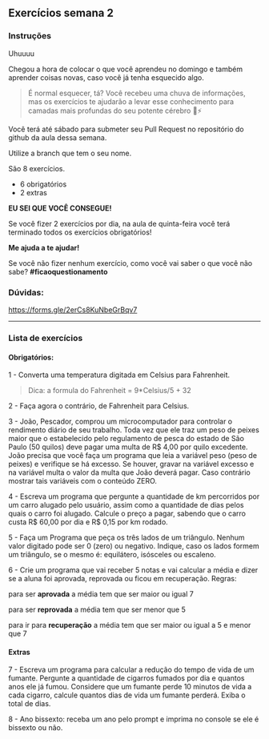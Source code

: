 ## Exercícios semana 2

### Instruções

Uhuuuu

Chegou a hora de colocar o que você aprendeu no domingo e também aprender coisas novas, caso você já tenha esquecido algo.

> É normal esquecer, tá? Você recebeu uma chuva de informações, mas os exercícios te ajudarão a levar esse conhecimento para camadas mais profundas do seu potente cérebro 🧠⚡

Você terá até sábado para submeter seu Pull Request no repositório do github da aula dessa semana.

Utilize a branch que tem o seu nome.

São 8 exercícios.

- 6 obrigatórios
- 2 extras

**EU SEI QUE VOCÊ CONSEGUE!**

Se você fizer 2 exercícios por dia, na aula de quinta-feira você terá terminado todos os exercícios obrigatórios!

**Me ajuda a te ajudar!**

Se você não fizer nenhum exercício, como você vai saber o que você não sabe? **#ficaoquestionamento**

### Dúvidas:

<https://forms.gle/2erCs8KuNbeGrBqv7>

---

### Lista de exercícios

#### Obrigatórios:

1 - Converta uma temperatura digitada em Celsius para Fahrenheit. 

> Dica: a formula do Fahrenheit = 9*Celsius/5 + 32
>

2 - Faça agora o contrário, de Fahrenheit para Celsius.

3 - João, Pescador, comprou um microcomputador para controlar o rendimento diário de seu trabalho. Toda vez que ele traz um peso de peixes maior que o estabelecido pelo regulamento de pesca do estado de São Paulo (50 quilos) deve pagar uma multa de R$ 4,00 por quilo excedente. João precisa que você faça um programa que leia a variável peso (peso de peixes) e verifique se há excesso. Se houver, gravar na variável excesso e na variável multa o valor da multa que João deverá pagar. Caso contrário mostrar tais variáveis com o conteúdo ZERO.

4 - Escreva um programa que pergunte a quantidade de km percorridos por um carro alugado pelo usuário, assim como a quantidade de dias pelos quais o carro foi alugado. Calcule o preço a pagar, sabendo que o carro custa R$ 60,00 por dia e R$ 0,15 por km rodado.

5 - Faça um Programa que peça os três lados de um triângulo. Nenhum valor digitado pode ser 0 (zero) ou negativo. Indique, caso os lados formem um triângulo, se o mesmo é: equilátero, isósceles ou escaleno.

6 - Crie um programa que vai receber 5 notas e vai calcular a média e dizer se a aluna foi aprovada, reprovada ou ficou em recuperação.
Regras:

para ser **aprovada** a média tem que ser maior ou igual 7

para ser **reprovada** a média tem que ser menor que 5

para ir para **recuperação** a média tem que ser maior ou igual a 5 e menor que 7


#### Extras
7 - Escreva um programa para calcular a redução do tempo de vida de um fumante. Pergunte a quantidade de cigarros fumados por dia e quantos anos ele já fumou. Considere que um fumante perde 10 minutos de vida a cada cigarro, calcule quantos dias de vida um fumante perderá. Exiba o total de dias.

8 - Ano bissexto: receba um ano pelo prompt e imprima no console se ele é bissexto ou não. 





